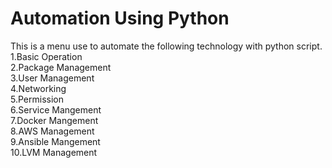 # Automation Using Python
This is a menu use to automate the following technology with python script. <br>
1.Basic Operation <br>
2.Package Management <br>
3.User Management <br>
4.Networking <br>
5.Permission <br>
6.Service Mangement <br>
7.Docker Mangement <br>
8.AWS Management <br>
9.Ansible Mangement <br>
10.LVM Management <br>
